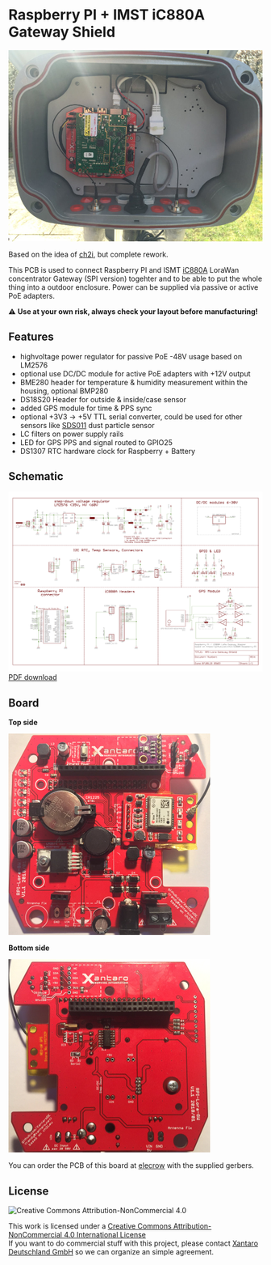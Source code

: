 # Raspberry PI + IMST iC880A Gateway Shield



<img src="https://raw.githubusercontent.com/XantaroDE/iC880A-Raspberry-PI/master/pictures/RPI-Lora-Gateway-Shield.installed.jpg" alt="Installed" width="600">   

Based on the idea of [ch2i][1], but complete rework.

This PCB is used to connect Raspberry PI and ISMT [iC880A][2] LoraWan concentrator Gateway (SPI version) togehter and to be able to put the whole thing into a outdoor enclosure. Power can be supplied via passive or active PoE adapters.

:warning: **Use at your own risk, always check your layout before manufacturing!**

## Features

 - highvoltage power regulator for passive PoE -48V usage based on LM2576
 - optional use DC/DC module for active PoE adapters with +12V output
 - BME280 header for temperature & humidity measurement within the housing, optional BMP280
 - DS18S20 Header for outside & inside/case sensor
 - added GPS module for time & PPS sync
 - optional +3V3 -> +5V TTL serial converter, could be used for other sensors like [SDS011][3] dust particle sensor 
 - LC filters on power supply rails
 - LED for GPS PPS and signal routed to GPIO25
 - DS1307 RTC hardware clock for Raspberry + Battery 

## Schematic


![schematic](https://raw.githubusercontent.com/XantaroDE/iC880A-Raspberry-PI/master/pictures/RPI-Lora-Gateway-Shield.sch.png)<br>
[PDF download](https://raw.githubusercontent.com/XantaroDE/iC880A-Raspberry-PI/master/pictures/RPI-Lora-Gateway-Shield.sch.pdf)

## Board

**Top side**

<img src="https://raw.githubusercontent.com/XantaroDE/iC880A-Raspberry-PI/master/pictures/RPI-Lora-Gateway-Shield.top.jpg" alt="PCB TOP" width="400">    

**Bottom side**

<img src="https://raw.githubusercontent.com/XantaroDE/iC880A-Raspberry-PI/master/pictures/RPI-Lora-Gateway-Shield.bot.jpg" alt="PCB BOT" width="400">    


You can order the PCB of this board at [elecrow][4] with the supplied gerbers.

## License

<img alt="Creative Commons Attribution-NonCommercial 4.0" src="https://i.creativecommons.org/l/by-nc/4.0/88x31.png">   

This work is licensed under a [Creative Commons Attribution-NonCommercial 4.0 International License](http://creativecommons.org/licenses/by-nc/4.0/)    
If you want to do commercial stuff with this project, please contact [Xantaro Deutschland GmbH](https://www.xantaro.net) so we can organize an simple agreement.

 
[1]: https://github.com/ch2i/iC880A-Raspberry-PI/
[2]: http://webshop.imst.de/ic880a-spi-lorawan-concentrator-868mhz.html
[3]: https://luftdaten.info/
[4]: https://www.elecrow.com/pcb-manufacturing.html
